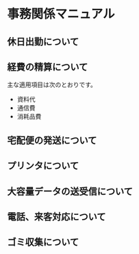 # 事務関係マニュアル
## 休日出勤について
## 経費の精算について
主な適用項目は次のとおりです。
- 資料代
- 通信費
- 消耗品費
## 宅配便の発送について
## プリンタについて
## 大容量データの送受信について
## 電話、来客対応について
## ゴミ収集について
